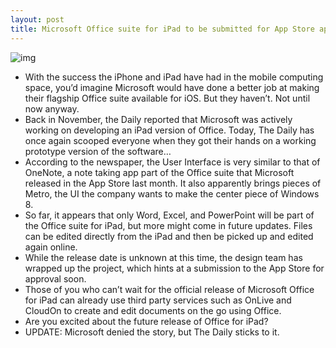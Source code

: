 ```yaml
---
layout: post
title: Microsoft Office suite for iPad to be submitted for App Store approval soon
---
```

![img](http://media.idownloadblog.com/wp-content/uploads/2012/02/Office-for-iPad-Preview.jpg)
* With the success the iPhone and iPad have had in the mobile computing space, you’d imagine Microsoft would have done a better job at making their flagship Office suite available for iOS. But they haven’t. Not until now anyway.
* Back in November, the Daily reported that Microsoft was actively working on developing an iPad version of Office. Today, The Daily has once again scooped everyone when they got their hands on a working prototype version of the software…
* According to the newspaper, the User Interface is very similar to that of OneNote, a note taking app part of the Office suite that Microsoft released in the App Store last month. It also apparently brings pieces of Metro, the UI the company wants to make the center piece of Windows 8.
* So far, it appears that only Word, Excel, and PowerPoint will be part of the Office suite for iPad, but more might come in future updates. Files can be edited directly from the iPad and then be picked up and edited again online.
* While the release date is unknown at this time, the design team has wrapped up the project, which hints at a submission to the App Store for approval soon.
* Those of you who can’t wait for the official release of Microsoft Office for iPad can already use third party services such as OnLive and CloudOn to create and edit documents on the go using Office.
* Are you excited about the future release of Office for iPad?
* UPDATE: Microsoft denied the story, but The Daily sticks to it.

